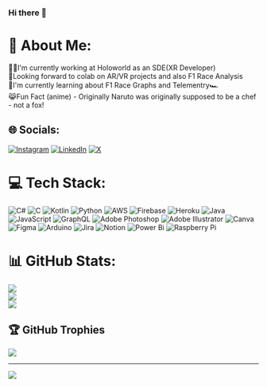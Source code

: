 ### Hi there 👋
# 💫 About Me:
👨‍💻I'm currently working at Holoworld as an SDE(XR Developer)<br>🤝Looking forward to colab on AR/VR projects and also F1 Race Analysis<br>🌱I'm currently learning about F1 Race Graphs and Telementry🏎️<br>😹Fun Fact (anime) - Originally Naruto was originally supposed to be a chef - not a fox!


## 🌐 Socials:
[![Instagram](https://img.shields.io/badge/Instagram-%23E4405F.svg?logo=Instagram&logoColor=white)](https://instagram.com/__.k.u.n.a.l._s_) [![LinkedIn](https://img.shields.io/badge/LinkedIn-%230077B5.svg?logo=linkedin&logoColor=white)](https://linkedin.com/in/kunal--s) [![X](https://img.shields.io/badge/X-black.svg?logo=X&logoColor=white)](https://x.com/Kunal_S_) 

# 💻 Tech Stack:
![C#](https://img.shields.io/badge/c%23-%23239120.svg?style=plastic&logo=csharp&logoColor=white) ![C](https://img.shields.io/badge/c-%2300599C.svg?style=plastic&logo=c&logoColor=white) ![Kotlin](https://img.shields.io/badge/kotlin-%237F52FF.svg?style=plastic&logo=kotlin&logoColor=white) ![Python](https://img.shields.io/badge/python-3670A0?style=plastic&logo=python&logoColor=ffdd54) ![AWS](https://img.shields.io/badge/AWS-%23FF9900.svg?style=plastic&logo=amazon-aws&logoColor=white) ![Firebase](https://img.shields.io/badge/firebase-%23039BE5.svg?style=plastic&logo=firebase) ![Heroku](https://img.shields.io/badge/heroku-%23430098.svg?style=plastic&logo=heroku&logoColor=white) ![Java](https://img.shields.io/badge/java-%23ED8B00.svg?style=plastic&logo=openjdk&logoColor=white) ![JavaScript](https://img.shields.io/badge/javascript-%23323330.svg?style=plastic&logo=javascript&logoColor=%23F7DF1E) ![GraphQL](https://img.shields.io/badge/-GraphQL-E10098?style=plastic&logo=graphql&logoColor=white) ![Adobe Photoshop](https://img.shields.io/badge/adobe%20photoshop-%2331A8FF.svg?style=plastic&logo=adobe%20photoshop&logoColor=white) ![Adobe Illustrator](https://img.shields.io/badge/adobe%20illustrator-%23FF9A00.svg?style=plastic&logo=adobe%20illustrator&logoColor=white) ![Canva](https://img.shields.io/badge/Canva-%2300C4CC.svg?style=plastic&logo=Canva&logoColor=white) ![Figma](https://img.shields.io/badge/figma-%23F24E1E.svg?style=plastic&logo=figma&logoColor=white) ![Arduino](https://img.shields.io/badge/-Arduino-00979D?style=plastic&logo=Arduino&logoColor=white) ![Jira](https://img.shields.io/badge/jira-%230A0FFF.svg?style=plastic&logo=jira&logoColor=white) ![Notion](https://img.shields.io/badge/Notion-%23000000.svg?style=plastic&logo=notion&logoColor=white) ![Power Bi](https://img.shields.io/badge/power_bi-F2C811?style=plastic&logo=powerbi&logoColor=black) ![Raspberry Pi](https://img.shields.io/badge/-RaspberryPi-C51A4A?style=plastic&logo=Raspberry-Pi)
# 📊 GitHub Stats:
![](https://github-readme-stats.vercel.app/api?username=TheOfficialBug&theme=dark&hide_border=false&include_all_commits=true&count_private=false)<br/>
![](https://github-readme-streak-stats.herokuapp.com/?user=TheOfficialBug&theme=dark&hide_border=false)<br/>
![](https://github-readme-stats.vercel.app/api/top-langs/?username=TheOfficialBug&theme=dark&hide_border=false&include_all_commits=true&count_private=false&layout=compact)

## 🏆 GitHub Trophies
![](https://github-profile-trophy.vercel.app/?username=TheOfficialBug&theme=radical&no-frame=true&no-bg=true&margin-w=4)

---
[![](https://visitcount.itsvg.in/api?id=TheOfficialBug&icon=0&color=0)](https://visitcount.itsvg.in)
